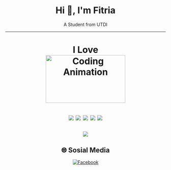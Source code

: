 <!-- <img src="banner_github.png" alt="GitHub Banner" width="100%" /> -->
<h1 align="center"> Hi 👋, I'm Fitria </h1> 

<p align="center"> A Student from UTDI </p>

<hr></hr>

<!-- Mmpelajari -->
<h1 align="center"> 
 I Love <br>
 <img src="https://media.giphy.com/media/qgQUggAC3Pfv687qPC/giphy.gif" height="150" width="250" alt="Coding Animation">
 <p align="center">
  <img src="https://img.shields.io/badge/python-3670A0?style=for-the-badge&logo=python&logoColor=ffdd54">
  <img src="https://img.shields.io/badge/git-%23F05033.svg?style=for-the-badge&logo=git&logoColor=white">
  <img src="https://img.shields.io/badge/github-%23121011.svg?style=for-the-badge&logo=github&logoColor=white">
  <img src="https://img.shields.io/badge/Java-007396?style=for-the-badge&logo=java&logoColor=white">
  <img src="https://img.shields.io/badge/github%20actions-%232671E5.svg?style=for-the-badge&logo=githubactions&logoColor=white">
</p>
</h1>

<p align="center">
 <img src="https://github-readme-stats.vercel.app/api/top-langs/?username=Fitria2106&theme=blue_navy&hide_border=false&include_all_commits=false&count_private=false&layout=compact">
</p>

<!-- Sosial Media -->

<h2 align="center"> 🌐 Sosial Media </h2>
<p align="center">
  
  <a href="https://www.facebook.com/profile.php?id=61575920580623" target="_blank">
    <img src="https://img.shields.io/badge/Facebook-%231877F2.svg?logo=Facebook&logoColor=white" alt="Facebook">
  </a>
</p>

 <!--<p>
  <img align="center" src="https://github-readme-streak-stats.herokuapp.com/?user=fransis96&" alt="fransis96" />
 <img align="left" src="https://github-readme-stats.vercel.app/api/top-langs?username=fransis96&show_icons=true&locale=en&layout=compact" alt="fransis96" />
 </p> -->
